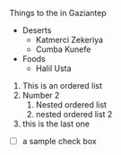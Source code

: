 Things to the in Gaziantep
* Deserts
  * Katmerci Zekeriya
  * Cumba Kunefe
* Foods
  * Halil Usta
  
1. This is an ordered list
2. Number 2
   1. Nested ordered list
   2. nested ordered list 2
3. this is the last one

- [ ] a sample check box

